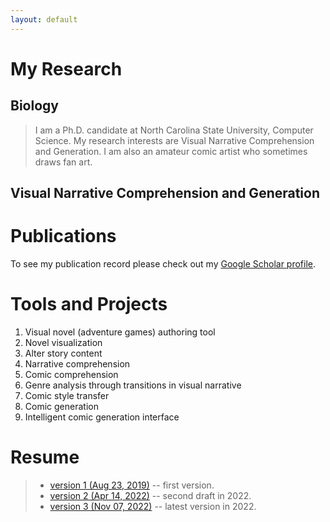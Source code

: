 ```yaml
---
layout: default
---
```


# My Research


## Biology

> I am a Ph.D. candidate at North Carolina State University, Computer Science. My research interests are Visual Narrative Comprehension and Generation. I am also an amateur comic artist who sometimes draws fan art.


## Visual Narrative Comprehension and Generation


# Publications
To see my publication record please check out my [Google Scholar profile](https://scholar.google.com/citations?user=al9zG3YAAAAJ&hl=en).

# Tools and Projects
<ol>
<li>Visual novel (adventure games) authoring tool</li>
<li>Novel visualization</li>
<li>Alter story content</li>
<li>Narrative comprehension</li>
<li>Comic comprehension</li>
<li>Genre analysis through transitions in visual narrative</li>
<li>Comic style transfer</li>
<li>Comic generation</li>
<li>Intelligent comic generation interface</li>
</ol>


# Resume
> - [version 1 (Aug 23, 2019)](https://rimichen.github.io/RimiWeb/files/2019_resume_new.pdf) -- first version.
> - [version 2 (Apr 14, 2022)](https://rimichen.github.io/RimiWeb/files/2022_resume_new_2.pdf) -- second draft in 2022.
> - [version 3 (Nov 07, 2022)](https://rimichen.github.io/RimiWeb/files/20221007_resume.pdf) -- latest version in 2022.
